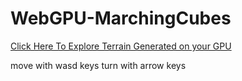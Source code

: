 # WebGPU-MarchingCubes

<a href="https://nicholasdrian.github.io/WebGPU-MarchingCubes/">Click Here To Explore Terrain Generated on your GPU</a>

move with wasd keys
turn with arrow keys
